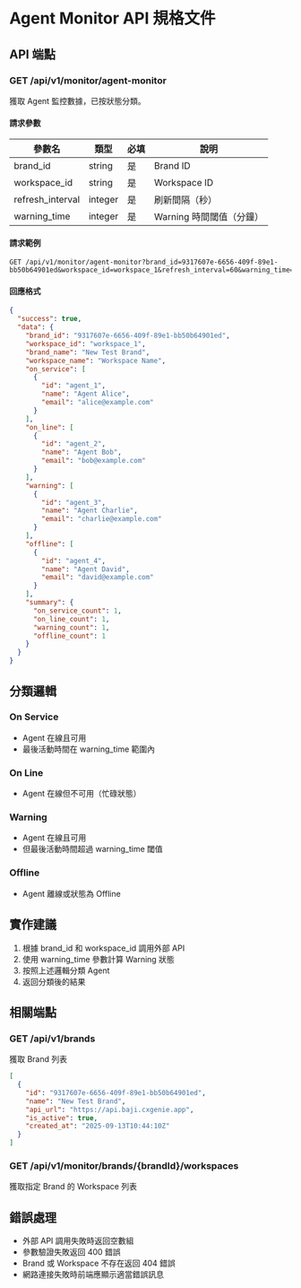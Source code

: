 # Agent Monitor API 規格文件

## API 端點

### GET /api/v1/monitor/agent-monitor

獲取 Agent 監控數據，已按狀態分類。

#### 請求參數

| 參數名 | 類型 | 必填 | 說明 |
|--------|------|------|------|
| brand_id | string | 是 | Brand ID |
| workspace_id | string | 是 | Workspace ID |
| refresh_interval | integer | 是 | 刷新間隔（秒） |
| warning_time | integer | 是 | Warning 時間閾值（分鐘） |

#### 請求範例

```http
GET /api/v1/monitor/agent-monitor?brand_id=9317607e-6656-409f-89e1-bb50b64901ed&workspace_id=workspace_1&refresh_interval=60&warning_time=30
```

#### 回應格式

```json
{
  "success": true,
  "data": {
    "brand_id": "9317607e-6656-409f-89e1-bb50b64901ed",
    "workspace_id": "workspace_1",
    "brand_name": "New Test Brand",
    "workspace_name": "Workspace Name",
    "on_service": [
      {
        "id": "agent_1",
        "name": "Agent Alice",
        "email": "alice@example.com"
      }
    ],
    "on_line": [
      {
        "id": "agent_2", 
        "name": "Agent Bob",
        "email": "bob@example.com"
      }
    ],
    "warning": [
      {
        "id": "agent_3",
        "name": "Agent Charlie",
        "email": "charlie@example.com"
      }
    ],
    "offline": [
      {
        "id": "agent_4",
        "name": "Agent David",
        "email": "david@example.com"
      }
    ],
    "summary": {
      "on_service_count": 1,
      "on_line_count": 1,
      "warning_count": 1,
      "offline_count": 1
    }
  }
}
```

## 分類邏輯

### On Service
- Agent 在線且可用
- 最後活動時間在 warning_time 範圍內

### On Line  
- Agent 在線但不可用（忙碌狀態）

### Warning
- Agent 在線且可用
- 但最後活動時間超過 warning_time 閾值

### Offline
- Agent 離線或狀態為 Offline

## 實作建議

1. 根據 brand_id 和 workspace_id 調用外部 API
2. 使用 warning_time 參數計算 Warning 狀態
3. 按照上述邏輯分類 Agent
4. 返回分類後的結果

## 相關端點

### GET /api/v1/brands
獲取 Brand 列表

```json
[
  {
    "id": "9317607e-6656-409f-89e1-bb50b64901ed",
    "name": "New Test Brand",
    "api_url": "https://api.baji.cxgenie.app",
    "is_active": true,
    "created_at": "2025-09-13T10:44:10Z"
  }
]
```

### GET /api/v1/monitor/brands/{brandId}/workspaces
獲取指定 Brand 的 Workspace 列表

## 錯誤處理

- 外部 API 調用失敗時返回空數組
- 參數驗證失敗返回 400 錯誤
- Brand 或 Workspace 不存在返回 404 錯誤
- 網路連接失敗時前端應顯示適當錯誤訊息